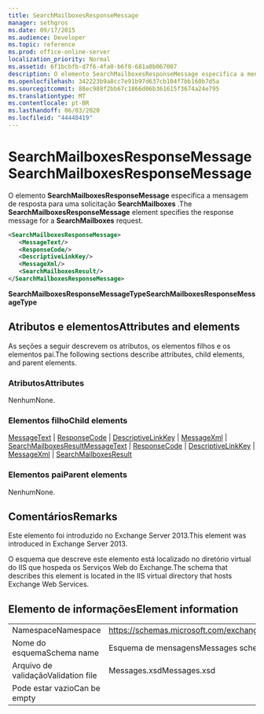 ```yaml
---
title: SearchMailboxesResponseMessage
manager: sethgros
ms.date: 09/17/2015
ms.audience: Developer
ms.topic: reference
ms.prod: office-online-server
localization_priority: Normal
ms.assetid: 6f1bcbfb-d7f6-4fa0-b6f8-681a0b067007
description: O elemento SearchMailboxesResponseMessage especifica a mensagem de resposta para uma solicitação SearchMailboxes.
ms.openlocfilehash: 342223b9a8cc7e91b97d637cb104f7bb160b7d5a
ms.sourcegitcommit: 88ec988f2bb67c1866d06b361615f3674a24e795
ms.translationtype: MT
ms.contentlocale: pt-BR
ms.lasthandoff: 06/03/2020
ms.locfileid: "44448419"
---
```

# <a name="searchmailboxesresponsemessage"></a><span data-ttu-id="0794d-103">SearchMailboxesResponseMessage</span><span class="sxs-lookup"><span data-stu-id="0794d-103">SearchMailboxesResponseMessage</span></span>

<span data-ttu-id="0794d-104">O elemento **SearchMailboxesResponseMessage** especifica a mensagem de resposta para uma solicitação **SearchMailboxes** .</span><span class="sxs-lookup"><span data-stu-id="0794d-104">The **SearchMailboxesResponseMessage** element specifies the response message for a **SearchMailboxes** request.</span></span> 
  
```XML
<SearchMailboxesResponseMessage>
   <MessageText/>
   <ResponseCode/>
   <DescriptiveLinkKey/>
   <MessageXml/>
   <SearchMailboxesResult/>
</SearchMailboxesResponseMessage>
```

 <span data-ttu-id="0794d-105">**SearchMailboxesResponseMessageType**</span><span class="sxs-lookup"><span data-stu-id="0794d-105">**SearchMailboxesResponseMessageType**</span></span>
## <a name="attributes-and-elements"></a><span data-ttu-id="0794d-106">Atributos e elementos</span><span class="sxs-lookup"><span data-stu-id="0794d-106">Attributes and elements</span></span>

<span data-ttu-id="0794d-107">As seções a seguir descrevem os atributos, os elementos filhos e os elementos pai.</span><span class="sxs-lookup"><span data-stu-id="0794d-107">The following sections describe attributes, child elements, and parent elements.</span></span>
  
### <a name="attributes"></a><span data-ttu-id="0794d-108">Atributos</span><span class="sxs-lookup"><span data-stu-id="0794d-108">Attributes</span></span>

<span data-ttu-id="0794d-109">Nenhum</span><span class="sxs-lookup"><span data-stu-id="0794d-109">None.</span></span>
  
### <a name="child-elements"></a><span data-ttu-id="0794d-110">Elementos filho</span><span class="sxs-lookup"><span data-stu-id="0794d-110">Child elements</span></span>

<span data-ttu-id="0794d-111">[MessageText](messagetext.md)  |  [ResponseCode](responsecode.md)  |  [DescriptiveLinkKey](descriptivelinkkey.md)  |  [MessageXml](messagexml.md)  |  [SearchMailboxesResult](searchmailboxesresult.md)</span><span class="sxs-lookup"><span data-stu-id="0794d-111">[MessageText](messagetext.md) | [ResponseCode](responsecode.md) | [DescriptiveLinkKey](descriptivelinkkey.md) | [MessageXml](messagexml.md) | [SearchMailboxesResult](searchmailboxesresult.md)</span></span>
  
### <a name="parent-elements"></a><span data-ttu-id="0794d-112">Elementos pai</span><span class="sxs-lookup"><span data-stu-id="0794d-112">Parent elements</span></span>

<span data-ttu-id="0794d-113">Nenhum</span><span class="sxs-lookup"><span data-stu-id="0794d-113">None.</span></span>
  
## <a name="remarks"></a><span data-ttu-id="0794d-114">Comentários</span><span class="sxs-lookup"><span data-stu-id="0794d-114">Remarks</span></span>

<span data-ttu-id="0794d-115">Este elemento foi introduzido no Exchange Server 2013.</span><span class="sxs-lookup"><span data-stu-id="0794d-115">This element was introduced in Exchange Server 2013.</span></span>
  
<span data-ttu-id="0794d-116">O esquema que descreve este elemento está localizado no diretório virtual do IIS que hospeda os Serviços Web do Exchange.</span><span class="sxs-lookup"><span data-stu-id="0794d-116">The schema that describes this element is located in the IIS virtual directory that hosts Exchange Web Services.</span></span>
  
## <a name="element-information"></a><span data-ttu-id="0794d-117">Elemento de informações</span><span class="sxs-lookup"><span data-stu-id="0794d-117">Element information</span></span>

|||
|:-----|:-----|
|<span data-ttu-id="0794d-118">Namespace</span><span class="sxs-lookup"><span data-stu-id="0794d-118">Namespace</span></span>  <br/> |https://schemas.microsoft.com/exchange/services/2006/messages  <br/> |
|<span data-ttu-id="0794d-119">Nome do esquema</span><span class="sxs-lookup"><span data-stu-id="0794d-119">Schema name</span></span>  <br/> |<span data-ttu-id="0794d-120">Esquema de mensagens</span><span class="sxs-lookup"><span data-stu-id="0794d-120">Messages schema</span></span>  <br/> |
|<span data-ttu-id="0794d-121">Arquivo de validação</span><span class="sxs-lookup"><span data-stu-id="0794d-121">Validation file</span></span>  <br/> |<span data-ttu-id="0794d-122">Messages.xsd</span><span class="sxs-lookup"><span data-stu-id="0794d-122">Messages.xsd</span></span>  <br/> |
|<span data-ttu-id="0794d-123">Pode estar vazio</span><span class="sxs-lookup"><span data-stu-id="0794d-123">Can be empty</span></span>  <br/> ||
   


